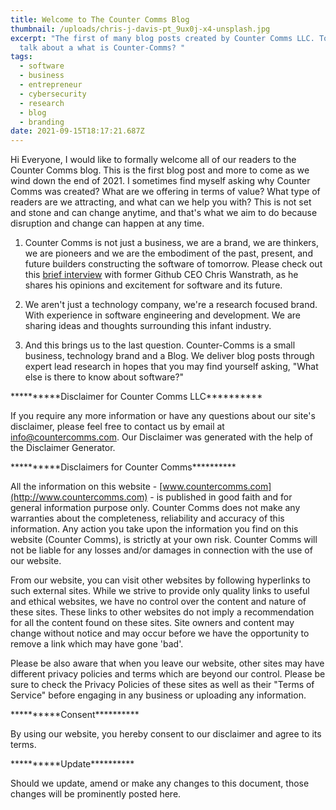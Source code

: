 ```yaml
---
title: Welcome to The Counter Comms Blog
thumbnail: /uploads/chris-j-davis-pt_9ux0j-x4-unsplash.jpg
excerpt: "The first of many blog posts created by Counter Comms LLC. Today we
  talk about a what is Counter-Comms? "
tags:
  - software
  - business
  - entrepreneur
  - cybersecurity
  - research
  - blog
  - branding
date: 2021-09-15T18:17:21.687Z
---
```

Hi Everyone, I would like to formally welcome all of our readers to the Counter Comms blog. This is the first blog post and more to come as we wind down the end of 2021. I sometimes find myself asking why Counter Comms was created? What are we offering in terms of value? What type of readers are we attracting, and what can we help you with? This is not set and stone and can change anytime, and that's what we aim to do because disruption and change can happen at any time.

1. Counter Comms is not just a business, we are a brand, we are thinkers, we are pioneers and we are the embodiment of the past, present, and future builders constructing the software of tomorrow. Please check out this [brief interview](https://www.youtube.com/watch?v=u2-c0NlskhA) with former Github CEO Chris Wanstrath, as he shares his opinions and excitement for software and its future.


2. We aren't just a technology company, we're a research focused brand. With experience in software engineering and development. We are sharing ideas and thoughts surrounding this infant industry. 


3. And this brings us to the last question. Counter-Comms is a small business, technology brand and a Blog. We deliver blog posts through expert lead research in hopes that you may find yourself asking, "What else is there to know about software?" 



\*\*\*\*\*\*\*\*\*\*Disclaimer for Counter Comms LLC\*\*\*\*\*\*\*\*\*\*

If you require any more information or have any questions about our site's disclaimer, please feel free to contact us by email at info@countercomms.com. Our Disclaimer was generated with the help of the Disclaimer Generator.

\*\*\*\*\*\*\*\*\*\*Disclaimers for Counter Comms\*\*\*\*\*\*\*\*\*\*

All the information on this website - [www.countercomms.com](http://www.countercomms.com) - is published in good faith and for general information purpose only. Counter Comms does not make any warranties about the completeness, reliability and accuracy of this information. Any action you take upon the information you find on this website (Counter Comms), is strictly at your own risk. Counter Comms will not be liable for any losses and/or damages in connection with the use of our website.

From our website, you can visit other websites by following hyperlinks to such external sites. While we strive to provide only quality links to useful and ethical websites, we have no control over the content and nature of these sites. These links to other websites do not imply a recommendation for all the content found on these sites. Site owners and content may change without notice and may occur before we have the opportunity to remove a link which may have gone 'bad'.

Please be also aware that when you leave our website, other sites may have different privacy policies and terms which are beyond our control. Please be sure to check the Privacy Policies of these sites as well as their "Terms of Service" before engaging in any business or uploading any information.

\*\*\*\*\*\*\*\*\*\*Consent\*\*\*\*\*\*\*\*\*\*

By using our website, you hereby consent to our disclaimer and agree to its terms.

\*\*\*\*\*\*\*\*\*\*Update\*\*\*\*\*\*\*\*\*\*

Should we update, amend or make any changes to this document, those changes will be prominently posted here.
